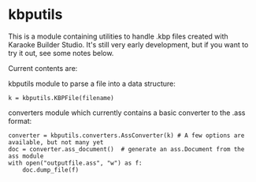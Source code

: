 kbputils
========

This is a module containing utilities to handle .kbp files created with Karaoke Builder Studio. It's still very early development, but if you want to try it out, see some notes below.

Current contents are:

kbputils module to parse a file into a data structure:

    k = kbputils.KBPFile(filename)

converters module which currently contains a basic converter to the .ass format:

    converter = kbputils.converters.AssConverter(k) # A few options are available, but not many yet
    doc = converter.ass_document()  # generate an ass.Document from the ass module
    with open("outputfile.ass", "w") as f:
        doc.dump_file(f)

